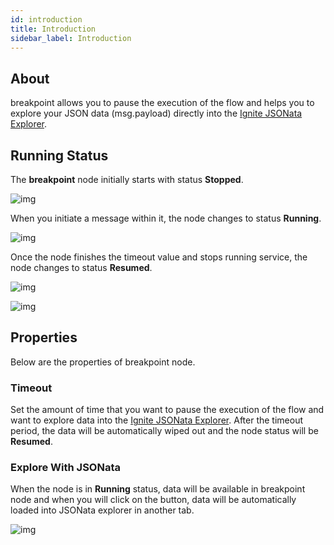 ```yaml
---
id: introduction
title: Introduction
sidebar_label: Introduction
---
```


## About

breakpoint allows you to pause the execution of the flow and helps you to explore your JSON data (msg.payload) directly into the <a href="https://jsonata.cgignite.io/" target="_blank">Ignite JSONata Explorer</a>.

## Running Status


The <b>breakpoint</b> node initially starts with status <b>Stopped</b>.

![img](https://igniteresources.blob.core.windows.net/public/docs/static/assets/docs/breakpoint/ignite-breakpoint-stopped.png)

When you initiate a message within it, the node changes to status <b>Running</b>.

![img](https://igniteresources.blob.core.windows.net/public/docs/static/assets/docs/breakpoint/ignite-breakpoint-running.png)

Once the node finishes the timeout value and stops running service, the node changes to status <b>Resumed</b>.

![img](https://igniteresources.blob.core.windows.net/public/docs/static/assets/docs/breakpoint/ignite-breakpoint-resumed.png)

![img](https://igniteresources.blob.core.windows.net/public/docs/static/assets/docs/breakpoint/Ignite-breakpoint-status.gif)

## Properties

Below are the properties of breakpoint node.

### Timeout


Set the amount of time that you want to pause the execution of the flow and want to explore data into the <a href="https://jsonata.cgignite.io/" target="_blank">Ignite JSONata Explorer</a>. After the timeout period, the data will be automatically wiped out and the node status will be <b>Resumed</b>.

### Explore With JSONata


When the node is in <b>Running</b> status, data will be available in breakpoint node and when you will click on the button, data will be automatically loaded into JSONata explorer in another tab.

![img](https://igniteresources.blob.core.windows.net/public/docs/static/assets/docs/breakpoint/ignite-breakpoint-properties.png)